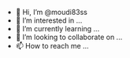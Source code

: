 - 👋 Hi, I’m @moudi83ss
- 👀 I’m interested in ...
- 🌱 I’m currently learning ...
- 💞️ I’m looking to collaborate on ...
- 📫 How to reach me ...

<!---
moudi83ss/moudi83ss is a ✨ special ✨ repository because its `README.md` (this file) appears on your GitHub profile.
You can click the Preview link to take a look at your changes.
--->
